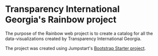 # Transparency International Georgia's Rainbow project

The purpose of the Rainbow web project is to create a catalog for all the data-visualizations created by Transparency International Georgia.

The project was created using Jumpstart's [Bootstrap Starter project](https://github.com/JumpStartGeorgia/Bootstrap-Starter).
